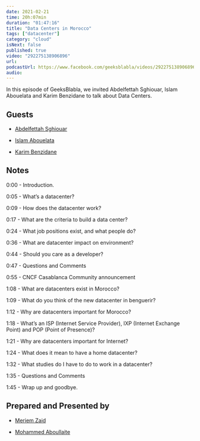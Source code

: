 ```yaml
---
date: 2021-02-21
time: 20h:07min
duration: "01:47:16"
title: "Data Centers in Morocco"
tags: ["datacenter"]
category: "cloud"
isNext: false
published: true
video: "292275138906896"
url:
podcastUrl: https://www.facebook.com/geeksblabla/videos/292275138906896/
audio:
---
```


In this episode of GeeksBlabla, we invited Abdelfettah Sghiouar, Islam Abouelata and Karim Benzidane to talk about Data Centers.

## Guests

- [Abdelfettah Sghiouar](https://twitter.com/boredabdel)

- [Islam Abouelata](#)

- [Karim Benzidane](https://www.linkedin.com/in/benzidanekarim)

## Notes

0:00 - Introduction.

0:05 - What’s a datacenter?

0:09 - How does the datacenter work?

0:17 - What are the criteria to build a data center?

0:24 - What job positions exist, and what people do?

0:36 - What are datacenter impact on environment?

0:44 - Should you care as a developer?

0:47 - Questions and Comments

0:55 - CNCF Casablanca Community announcement

1:08 - What are datacenters exist in Morocco?

1:09 - What do you think of the new datacenter in benguerir?

1:12 - Why are datacenters important for Morocco?

1:18 - What’s an ISP (Internet Service Provider), IXP (Internet Exchange Point) and POP (Point of Presence)?

1:21 - Why are datacenters important for Internet?

1:24 - What does it mean to have a home datacenter?

1:32 - What studies do I have to do to work in a datacenter?

1:35 - Questions and Comments

1:45 - Wrap up and goodbye.

## Prepared and Presented by

- [Meriem Zaid](https://www.facebook.com/MeriemZaid)

- [Mohammed Aboullaite](https://aboullaite.me/)
